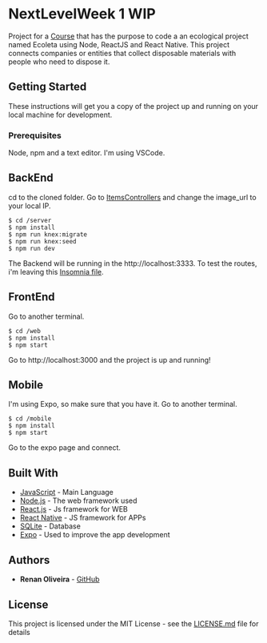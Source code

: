 # NextLevelWeek 1 WIP

Project for a [Course](https://nextlevelweek.com/aulas/booster/1/edicao/1) that has the purpose to code a an ecological project named Ecoleta using Node, ReactJS and React Native. This project connects companies or entities that collect disposable materials with people who need to dispose it.

## Getting Started

These instructions will get you a copy of the project up and running on your local machine for development.

### Prerequisites

Node, npm and a text editor. I'm using VSCode.

## BackEnd
cd to the cloned folder. Go to [ItemsControllers](server/src/controllers/ItemsController.ts) and change the image_url to your local IP.
```
$ cd /server
$ npm install
$ npm run knex:migrate
$ npm run knex:seed
$ npm run dev
```
The Backend will be running in the http://localhost:3333. To test the routes, i'm leaving this [Insomnia file](Insomnia_2020-06-02.json).

## FrontEnd
Go to another terminal.
```
$ cd /web
$ npm install
$ npm start
```
Go to http://localhost:3000 and the project is up and running!

## Mobile
I'm using Expo, so make sure that you have it. Go to another terminal.
```
$ cd /mobile
$ npm install
$ npm start
```
Go to the expo page and connect.

## Built With

* [JavaScript](https://devdocs.io/javascript/) - Main Language
* [Node.js](https://nodejs.org/en/) - The web framework used
* [React.js](https://reactjs.org/) - Js framework for WEB
* [React Native](https://facebook.github.io/react-native/) - JS framework for APPs
* [SQLite](https://www.sqlite.org/index.html) - Database
* [Expo](https://expo.io/) - Used to improve the app development

## Authors

* **Renan Oliveira** - [GitHub](https://github.com/lmaoclost)

## License

This project is licensed under the MIT License - see the [LICENSE.md](LICENSE.md) file for details